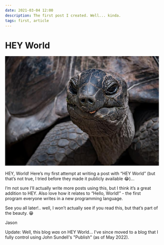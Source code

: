 ```yaml
---
date: 2021-03-04 12:00
description: The first post I created. Well... kinda.
tags: first, article
---
```

# HEY World

![Turtle Pic](turtle.jpg)

HEY, World! Here’s my first attempt at writing a post with “HEY World” (but that’s not true, I tried before they made it publicly available 😂)...

I’m not sure I’ll actually write more posts using this, but I think it’s a great addition to HEY. Also love how it relates to “Hello, World!” - the first program everyone writes in a new programming language.

See you all later!.. well, I won’t actually see if you read this, but that’s part of the beauty. 😁

Jason

Update: Well, this blog *was* on HEY World... I've since moved to a blog that I fully control using John Sundell's "Publish" (as of May 2022).
